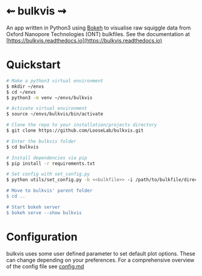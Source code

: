 ⇜ bulkvis ⇝
============

An app written in Python3 using [Bokeh](https://github.com/bokeh/bokeh/) to visualise raw squiggle data from Oxford Nanopore Technologies (ONT) bulkfiles. 
See the documentation at [https://bulkvis.readthedocs.io](https://bulkvis.readthedocs.io)

Quickstart
==========
```bash
# Make a python3 virtual environment
$ mkdir ~/envs
$ cd ~/envs
$ python3 -m venv ~/envs/bulkvis

# Activate virtual environment
$ source ~/envs/bulkvis/bin/activate

# Clone the repo to your installation/projects directory
$ git clone https://github.com/LooseLab/bulkvis.git

# Enter the bulkvis folder
$ cd bulkvis

# Install dependencies via pip
$ pip install -r requirements.txt

# Set config with set_config.py
$ python utils/set_config.py -b <<bulkfile>> -i /path/to/bulkfile/directory -e /path/to/read/file/export/directory

# Move to bulkvis' parent folder
$ cd ..

# Start bokeh server
$ bokeh serve --show bulkvis
```

Configuration
=============
bulkvis uses some user defined parameter to set default plot options. 
These can change depending on your preferences. For a comprehensive overview
of the config file see [config.md](config.md)
